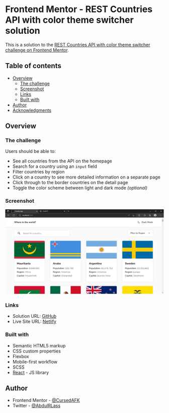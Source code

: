 # Frontend Mentor - REST Countries API with color theme switcher solution

This is a solution to the [REST Countries API with color theme switcher challenge on Frontend Mentor](https://www.frontendmentor.io/challenges/rest-countries-api-with-color-theme-switcher-5cacc469fec04111f7b848ca).

## Table of contents

- [Overview](#overview)
  - [The challenge](#the-challenge)
  - [Screenshot](#screenshot)
  - [Links](#links)
  - [Built with](#built-with)
- [Author](#author)
- [Acknowledgments](#acknowledgments)

## Overview

### The challenge

Users should be able to:

- See all countries from the API on the homepage
- Search for a country using an `input` field
- Filter countries by region
- Click on a country to see more detailed information on a separate page
- Click through to the border countries on the detail page
- Toggle the color scheme between light and dark mode _(optional)_

### Screenshot

![](./screenshot.PNG)

### Links

- Solution URL: [GitHub](https://github.com/CursedAFK/country-app)
- Live Site URL: [Netlify](https://country-app-lasisi.netlify.app/)

### Built with

- Semantic HTML5 markup
- CSS custom properties
- Flexbox
- Mobile-first workflow
- SCSS
- [React](https://reactjs.org/) - JS library

## Author

- Frontend Mentor - [@CursedAFK](https://www.frontendmentor.io/profile/CursedAFK)
- Twitter - [@AbdulRLass](https://twitter.com/AbdulRLass)
